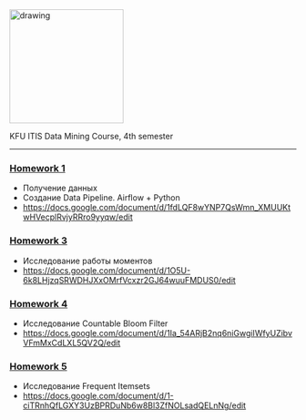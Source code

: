 <img src="https://user-images.githubusercontent.com/62756126/130323956-df04b1dd-c8e6-4930-9425-dfd2958d31ed.png" alt="drawing" width="200"/>

KFU ITIS Data Mining Course, 4th semester

---

### [Homework 1](https://github.com/ShamilNur/KFU-DataMining/tree/main/01.VK%20ITIS%20Parsing)

- Получение данных
- Создание Data Pipeline. Airflow + Python
- https://docs.google.com/document/d/1fdLQF8wYNP7QsWmn_XMUUKtwHVecplRvjyRRro9yyqw/edit

### [Homework 3](https://github.com/ShamilNur/KFU-DataMining/tree/main/03.Investigation%20Moments)

- Исследование работы моментов
- https://docs.google.com/document/d/1O5U-6k8LHjzqSRWDHJXxOMrfVcxzr2GJ64wuuFMDUS0/edit

### [Homework 4](https://github.com/ShamilNur/KFU-DataMining/tree/main/04.Investigation%20CBF)

- Исследование Countable Bloom Filter
- https://docs.google.com/document/d/1Ia_54ARjB2nq6niGwgiIWfyUZibvVFmMxCdLXL5QV2Q/edit

### [Homework 5](https://github.com/ShamilNur/KFU-DataMining/tree/main/05.Frequent%20Itemsets)

- Исследование Frequent Itemsets
- https://docs.google.com/document/d/1-ciTRnhQfLGXY3UzBPRDuNb6w8Bl3ZfNOLsadQELnNg/edit

